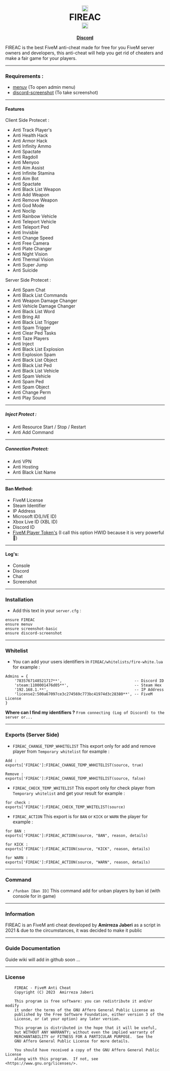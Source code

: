 <h1 align='center'><center><img src="https://github.com/AmIrReZa386/AmIrReZa386/blob/main/assist/FIREAC.png" alt="what image shows" height="20" width="20"></center>   FIREAC   <center><img src="https://github.com/AmIrReZa386/AmIrReZa386/blob/main/assist/FIREAC.png" alt="what image shows" height="20" width="20"></center></a></h1>
<p align='center'><b><a href='https://discord.gg/uvccDWtqhv'>Discord</a></b></h5>

FIREAC is the best FiveM anti-cheat made for free for you FiveM server owners and developers, this anti-cheat will help you get rid of cheaters and make a fair game for your players.
________________________________________________________________________
### Requirements :
   * [menuv](https://github.com/ThymonA/menuv/releases) (To open admin menu)
   * [discord-screenshot](https://github.com/jaimeadf/discord-screenshot/releases) (To take screenshot)

________________________________________________________________________
#### Features
Client Side Protecet :
- Anti Track Player's
- Anti Health Hack
- Anti Armor Hack
- Anti Infinity Ammo
- Anti Spactate
- Anti Ragdoll
- Anti Menyoo
- Anti Aim Assist
- Anti Infinite Stamina
- Anti Aim Bot
- Anti Spactate
- Anti Black List Weapon
- Anti Add Weapon
- Anti Remove Weapon
- Anti God Mode
- Anti Noclip
- Anti Rainbow Vehicle
- Anti Teleport Vehicle
- Anti Teleport Ped
- Anti Invisble
- Anti Change Speed
- Anti Free Camera
- Anti Plate Changer
- Anti Night Vision
- Anti Thermal Vision
- Anti Super Jump
- Anti Suicide

Server Side Protecet :
- Anti Spam Chat
- Anti Black List Commands
- Anti Weapon Damage Changer
- Anti Vehicle Damage Changer
- Anti Black List Word
- Anti Bring All
- Anti Black List Trigger
- Anti Spam Trigger
- Anti Clear Ped Tasks
- Anti Taze Players
- Anti Inject
- Anti Black List Explosion
- Anti Explosion Spam
- Anti Black List Object
- Anti Black List Ped
- Anti Black List Vehicle
- Anti Spam Vehicle
- Anti Spam Ped
- Anti Spam Object
- Anti Change Perm
- Anti Play Sound
________________________________________________________________________
##### Inject Protect :
- Anti Resource Start / Stop / Restart
- Anti Add Command
________________________________________________________________________
##### Connection Protect:
- Anti VPN
- Anti Hosting
- Anti Black List Name
________________________________________________________________________
#### Ban Method:
- FiveM License
- Steam Identifier
- IP Address
- Microsoft ID(LIVE ID)
- Xbox Live ID (XBL ID)
- Discord ID
- [FiveM Player Token's](https://docs.fivem.net/natives/?_0x54C06897) (I call this option HWID because it is very powerful 💪)
________________________________________________________________________
#### Log's:
- Console
- Discord
- Chat
- Screenshot
________________________________________________________________________
### Installation
- Add this text in your `server.cfg` :
```
ensure FIREAC
ensure menuv
ensure screenshot-basic
ensure discord-screenshot
```
________________________________________________________________________
### Whitelist
- You can add your users identifiers in `FIREAC/whitelists/fire-white.lua`
for example :
```
Admins = {
    '7835767148521717**',                                -- Discord ID
    'steam:1100001476d05**',                             -- Steam Hex
    '192.168.1.**',                                      -- IP Address
    'license2:500a67097ce3c274569c773bc41974d3c28380**', -- FiveM License
}
```
**Where can I find my identifiers ?** `From connecting (Log of Discord) to the server or...`
________________________________________________________________________
### Exports (Server Side)
- `FIREAC_CHANGE_TEMP_WHHITELIST` This export only for add and remove player from `Temporary whitelist`
for example :
```
Add :
exports['FIREAC']:FIREAC_CHANGE_TEMP_WHHITELIST(source, true)

Remove :
exports['FIREAC']:FIREAC_CHANGE_TEMP_WHHITELIST(source, false)
```

- `FIREAC_CHECK_TEMP_WHITELIST` This export only for check player from `Temporary whitelist` and get your result
for example :
```
for check :
exports['FIREAC']:FIREAC_CHECK_TEMP_WHITELIST(source)
```
- `FIREAC_ACTION` This export is for `BAN` or `KICK` or `WARN` the player
for example :
```
for BAN :
exports['FIREAC']:FIREAC_ACTION(source, "BAN", reason, details)

for KICK :
exports['FIREAC']:FIREAC_ACTION(source, "KICK", reason, details)

for WARN :
exports['FIREAC']:FIREAC_ACTION(source, "WARN", reason, details)
```
________________________________________________________________________
### Command
- `/funban [Ban ID]` This command add for unban players by ban id (with console for in game)
________________________________________________________________________
### Information
FIREAC is an FiveM anti cheat developed by **Amirreza Jaberi** as a script in 2021 & due to the circumstances, it was decided to make it public
________________________________________________________________________
### Guide Documentation
Guide wiki will add in github soon ...
________________________________________________________________________
### License
```
    FIREAC - FiveM Anti Cheat
    Copyright (C) 2023  Amirreza Jaberi

    This program is free software: you can redistribute it and/or modify
    it under the terms of the GNU Affero General Public License as
    published by the Free Software Foundation, either version 3 of the
    License, or (at your option) any later version.

    This program is distributed in the hope that it will be useful,
    but WITHOUT ANY WARRANTY; without even the implied warranty of
    MERCHANTABILITY or FITNESS FOR A PARTICULAR PURPOSE.  See the
    GNU Affero General Public License for more details.

    You should have received a copy of the GNU Affero General Public License
    along with this program.  If not, see <https://www.gnu.org/licenses/>.
```
